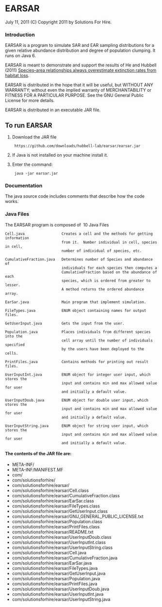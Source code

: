 # EARSAR #

July 11, 2011
(C) Copyright 2011 by Solutions For Hire.

### Introduction

EARSAR is a program to simulate SAR and EAR sampling distributions for a given 
relative abundance distribution and degree of population clumping. It runs on 
Java 6.  

EARSAR is meant to demonstrate and support the results of He and Hubbell (2011) [Species–area relationships always overestimate extinction rates from habitat loss](http://www.nature.com/nature/journal/v473/n7347/full/nature09985.html).


EARSAR is distributed in the hope that it will be useful, but WITHOUT ANY 
WARRANTY; without even the implied warranty of MERCHANTABILITY or FITNESS FOR A PARTICULAR PURPOSE.  See the GNU General Public License for more details.

EARSAR is distributed in an executable JAR file.

## To run EARSAR

1. Download the JAR file
    
        https://github.com/downloads/hubbell-lab/earsar/earsar.jar
    
1. If Java is not installed on your machine install it.
1. Enter the command: 

        java -jar earsar.jar

### Documentation 

The java source code includes comments that describe how the code works.

### Java Files

The EARSAR program is composed of  10 Java Files 

    Cell.java                 Creates a cell and the methods for getting information
                              from it.  Number individual in cell, species in cell, 
                              number of individual of species, etc.
                              
    CumulativeFraction.java   Determines number of Species and abundance of 
                              individuals for each species then computes a 
                              CumulativeFraction based on the abundance of each 
                              species, which is ordered from greater to lesser.
                              A method returns the ordered abundance array.
                              
    EarSar.java	              Main program that implement simulation.
    
    FileTypes.java	          ENUM object containing names for output files.
    
    GetUserInput.java	      Gets the input from the user.
    
    Population.java           Places individuals from different species into the 
                              cell array until the number of individuals specified 
                              by the users have been deployed to the cells.
                              
    PrintFiles.java           Contains methods for printing out result files.
    
    UserInputInt.java	      ENUM object for integer user input, which stores the 
                              input and contains min and max allowed value for user 
                              and initially a default value.
                              
    UserInputDoub.java        ENUM object for double user input, which stores the 
                              input and contains min and max allowed value for user
                              and initially a default value.
                              
    UserInputString.java      ENUM object for string user input, which stores the 
                              input and contains min and max allowed value for user
                              and initially a default value.

#### The contents of the JAR file are:

* META-INF/
* META-INF/MANIFEST.MF
* com/
* com/solutionsforhire/
* com/solutionsforhire/earsar/
* com/solutionsforhire/earsar/Cell.class
* com/solutionsforhire/earsar/CumulativeFraction.class
* com/solutionsforhire/earsar/EarSar.class
* com/solutionsforhire/earsar/FileTypes.class
* com/solutionsforhire/earsar/GetUserInput.class
* com/solutionsforhire/earsar/GNU_GENERAL_PUBLIC_LICENSE.txt
* com/solutionsforhire/earsar/Population.class
* com/solutionsforhire/earsar/PrintFiles.class
* com/solutionsforhire/earsar/README.txt
* com/solutionsforhire/earsar/UserInputDoub.class
* com/solutionsforhire/earsar/UserInputInt.class
* com/solutionsforhire/earsar/UserInputString.class
* com/solutionsforhire/earsar/Cell.java
* com/solutionsforhire/earsar/CumulativeFraction.java
* com/solutionsforhire/earsar/EarSar.java
* com/solutionsforhire/earsar/FileTypes.java
* com/solutionsforhire/earsar/GetUserInput.java
* com/solutionsforhire/earsar/Population.java
* com/solutionsforhire/earsar/PrintFiles.java
* com/solutionsforhire/earsar/UserInputDoub.java
* com/solutionsforhire/earsar/UserInputInt.java
* com/solutionsforhire/earsar/UserInputString.java
